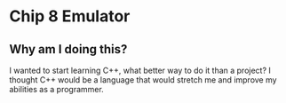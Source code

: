 # Chip 8 Emulator

## Why am I doing this?

I wanted to start learning C++, what better way to do it than a project? I thought C++ would be a language that would stretch me and improve my abilities as a programmer. 
